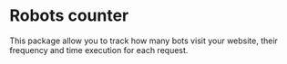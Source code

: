 # Robots counter
This package allow you to track how many bots visit your website, their frequency and time execution for each request.
